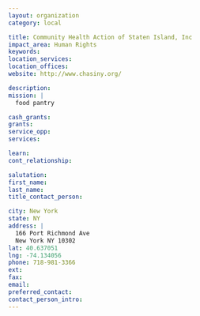 ```yaml
---
layout: organization
category: local

title: Community Health Action of Staten Island, Inc
impact_area: Human Rights
keywords: 
location_services: 
location_offices: 
website: http://www.chasiny.org/

description: 
mission: |
  food pantry

cash_grants: 
grants: 
service_opp: 
services: 

learn: 
cont_relationship: 

salutation: 
first_name: 
last_name: 
title_contact_person: 

city: New York
state: NY
address: |
  166 Port Richmond Ave  
  New York NY 10302
lat: 40.637051
lng: -74.134056
phone: 718-981-3366
ext: 
fax: 
email: 
preferred_contact: 
contact_person_intro: 
---
```

